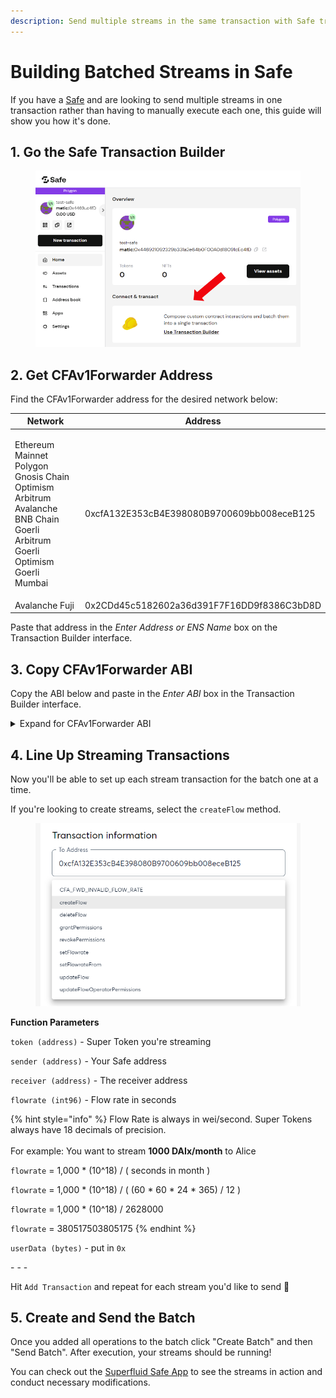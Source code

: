 ```yaml
---
description: Send multiple streams in the same transaction with Safe transaction batching
---
```


# Building Batched Streams in Safe

If you have a [Safe](https://app.safe.global/welcome) and are looking to send multiple streams in one transaction rather than having to manually execute each one, this guide will show you how it's done.&#x20;

## 1. Go the Safe Transaction Builder

<figure><img src="../../../.gitbook/assets/image (5).png" alt="" width="563"><figcaption></figcaption></figure>

## 2. Get CFAv1Forwarder Address

Find the CFAv1Forwarder address for the desired network below:

| Network                                                                                                                                                        | Address                                    |
| -------------------------------------------------------------------------------------------------------------------------------------------------------------- | ------------------------------------------ |
| <p>Ethereum Mainnet<br>Polygon<br>Gnosis Chain<br>Optimism<br>Arbitrum<br>Avalanche<br>BNB Chain<br>Goerli<br>Arbitrum Goerli<br>Optimism Goerli<br>Mumbai</p> | 0xcfA132E353cB4E398080B9700609bb008eceB125 |
| Avalanche Fuji                                                                                                                                                 | 0x2CDd45c5182602a36d391F7F16DD9f8386C3bD8D |

Paste that address in the _Enter Address or ENS Name_ box on the Transaction Builder interface.

## 3. Copy CFAv1Forwarder ABI

Copy the ABI below and paste in the _Enter ABI_ box in the Transaction Builder interface.&#x20;

<details>

<summary> Expand for CFAv1Forwarder ABI</summary>

Hover over the code box below and click the copy icon on the top right.

```json
[
    {
      "inputs": [
        {
          "internalType": "contract ISuperfluid",
          "name": "host",
          "type": "address"
        }
      ],
      "stateMutability": "nonpayable",
      "type": "constructor"
    },
    {
      "inputs": [],
      "name": "CFA_FWD_INVALID_FLOW_RATE",
      "type": "error"
    },
    {
      "inputs": [
        {
          "internalType": "contract ISuperToken",
          "name": "token",
          "type": "address"
        },
        {
          "internalType": "address",
          "name": "sender",
          "type": "address"
        },
        {
          "internalType": "address",
          "name": "receiver",
          "type": "address"
        },
        {
          "internalType": "int96",
          "name": "flowrate",
          "type": "int96"
        },
        {
          "internalType": "bytes",
          "name": "userData",
          "type": "bytes"
        }
      ],
      "name": "createFlow",
      "outputs": [
        {
          "internalType": "bool",
          "name": "",
          "type": "bool"
        }
      ],
      "stateMutability": "nonpayable",
      "type": "function"
    },
    {
      "inputs": [
        {
          "internalType": "contract ISuperToken",
          "name": "token",
          "type": "address"
        },
        {
          "internalType": "address",
          "name": "sender",
          "type": "address"
        },
        {
          "internalType": "address",
          "name": "receiver",
          "type": "address"
        },
        {
          "internalType": "bytes",
          "name": "userData",
          "type": "bytes"
        }
      ],
      "name": "deleteFlow",
      "outputs": [
        {
          "internalType": "bool",
          "name": "",
          "type": "bool"
        }
      ],
      "stateMutability": "nonpayable",
      "type": "function"
    },
    {
      "inputs": [
        {
          "internalType": "contract ISuperToken",
          "name": "token",
          "type": "address"
        },
        {
          "internalType": "address",
          "name": "account",
          "type": "address"
        }
      ],
      "name": "getAccountFlowInfo",
      "outputs": [
        {
          "internalType": "uint256",
          "name": "lastUpdated",
          "type": "uint256"
        },
        {
          "internalType": "int96",
          "name": "flowrate",
          "type": "int96"
        },
        {
          "internalType": "uint256",
          "name": "deposit",
          "type": "uint256"
        },
        {
          "internalType": "uint256",
          "name": "owedDeposit",
          "type": "uint256"
        }
      ],
      "stateMutability": "view",
      "type": "function"
    },
    {
      "inputs": [
        {
          "internalType": "contract ISuperToken",
          "name": "token",
          "type": "address"
        },
        {
          "internalType": "address",
          "name": "account",
          "type": "address"
        }
      ],
      "name": "getAccountFlowrate",
      "outputs": [
        {
          "internalType": "int96",
          "name": "flowrate",
          "type": "int96"
        }
      ],
      "stateMutability": "view",
      "type": "function"
    },
    {
      "inputs": [
        {
          "internalType": "contract ISuperToken",
          "name": "token",
          "type": "address"
        },
        {
          "internalType": "int96",
          "name": "flowrate",
          "type": "int96"
        }
      ],
      "name": "getBufferAmountByFlowrate",
      "outputs": [
        {
          "internalType": "uint256",
          "name": "bufferAmount",
          "type": "uint256"
        }
      ],
      "stateMutability": "view",
      "type": "function"
    },
    {
      "inputs": [
        {
          "internalType": "contract ISuperToken",
          "name": "token",
          "type": "address"
        },
        {
          "internalType": "address",
          "name": "sender",
          "type": "address"
        },
        {
          "internalType": "address",
          "name": "receiver",
          "type": "address"
        }
      ],
      "name": "getFlowInfo",
      "outputs": [
        {
          "internalType": "uint256",
          "name": "lastUpdated",
          "type": "uint256"
        },
        {
          "internalType": "int96",
          "name": "flowrate",
          "type": "int96"
        },
        {
          "internalType": "uint256",
          "name": "deposit",
          "type": "uint256"
        },
        {
          "internalType": "uint256",
          "name": "owedDeposit",
          "type": "uint256"
        }
      ],
      "stateMutability": "view",
      "type": "function"
    },
    {
      "inputs": [
        {
          "internalType": "contract ISuperToken",
          "name": "token",
          "type": "address"
        },
        {
          "internalType": "address",
          "name": "sender",
          "type": "address"
        },
        {
          "internalType": "address",
          "name": "flowOperator",
          "type": "address"
        }
      ],
      "name": "getFlowOperatorPermissions",
      "outputs": [
        {
          "internalType": "uint8",
          "name": "permissions",
          "type": "uint8"
        },
        {
          "internalType": "int96",
          "name": "flowrateAllowance",
          "type": "int96"
        }
      ],
      "stateMutability": "view",
      "type": "function"
    },
    {
      "inputs": [
        {
          "internalType": "contract ISuperToken",
          "name": "token",
          "type": "address"
        },
        {
          "internalType": "address",
          "name": "sender",
          "type": "address"
        },
        {
          "internalType": "address",
          "name": "receiver",
          "type": "address"
        }
      ],
      "name": "getFlowrate",
      "outputs": [
        {
          "internalType": "int96",
          "name": "flowrate",
          "type": "int96"
        }
      ],
      "stateMutability": "view",
      "type": "function"
    },
    {
      "inputs": [
        {
          "internalType": "contract ISuperToken",
          "name": "token",
          "type": "address"
        },
        {
          "internalType": "address",
          "name": "flowOperator",
          "type": "address"
        }
      ],
      "name": "grantPermissions",
      "outputs": [
        {
          "internalType": "bool",
          "name": "",
          "type": "bool"
        }
      ],
      "stateMutability": "nonpayable",
      "type": "function"
    },
    {
      "inputs": [
        {
          "internalType": "contract ISuperToken",
          "name": "token",
          "type": "address"
        },
        {
          "internalType": "address",
          "name": "flowOperator",
          "type": "address"
        }
      ],
      "name": "revokePermissions",
      "outputs": [
        {
          "internalType": "bool",
          "name": "",
          "type": "bool"
        }
      ],
      "stateMutability": "nonpayable",
      "type": "function"
    },
    {
      "inputs": [
        {
          "internalType": "contract ISuperToken",
          "name": "token",
          "type": "address"
        },
        {
          "internalType": "address",
          "name": "receiver",
          "type": "address"
        },
        {
          "internalType": "int96",
          "name": "flowrate",
          "type": "int96"
        }
      ],
      "name": "setFlowrate",
      "outputs": [
        {
          "internalType": "bool",
          "name": "",
          "type": "bool"
        }
      ],
      "stateMutability": "nonpayable",
      "type": "function"
    },
    {
      "inputs": [
        {
          "internalType": "contract ISuperToken",
          "name": "token",
          "type": "address"
        },
        {
          "internalType": "address",
          "name": "sender",
          "type": "address"
        },
        {
          "internalType": "address",
          "name": "receiver",
          "type": "address"
        },
        {
          "internalType": "int96",
          "name": "flowrate",
          "type": "int96"
        }
      ],
      "name": "setFlowrateFrom",
      "outputs": [
        {
          "internalType": "bool",
          "name": "",
          "type": "bool"
        }
      ],
      "stateMutability": "nonpayable",
      "type": "function"
    },
    {
      "inputs": [
        {
          "internalType": "contract ISuperToken",
          "name": "token",
          "type": "address"
        },
        {
          "internalType": "address",
          "name": "sender",
          "type": "address"
        },
        {
          "internalType": "address",
          "name": "receiver",
          "type": "address"
        },
        {
          "internalType": "int96",
          "name": "flowrate",
          "type": "int96"
        },
        {
          "internalType": "bytes",
          "name": "userData",
          "type": "bytes"
        }
      ],
      "name": "updateFlow",
      "outputs": [
        {
          "internalType": "bool",
          "name": "",
          "type": "bool"
        }
      ],
      "stateMutability": "nonpayable",
      "type": "function"
    },
    {
      "inputs": [
        {
          "internalType": "contract ISuperToken",
          "name": "token",
          "type": "address"
        },
        {
          "internalType": "address",
          "name": "flowOperator",
          "type": "address"
        },
        {
          "internalType": "uint8",
          "name": "permissions",
          "type": "uint8"
        },
        {
          "internalType": "int96",
          "name": "flowrateAllowance",
          "type": "int96"
        }
      ],
      "name": "updateFlowOperatorPermissions",
      "outputs": [
        {
          "internalType": "bool",
          "name": "",
          "type": "bool"
        }
      ],
      "stateMutability": "nonpayable",
      "type": "function"
    }
]
```

</details>

## 4. Line Up Streaming Transactions

Now you'll be able to set up each stream transaction for the batch one at a time.&#x20;

If you're looking to create streams, select the `createFlow` method.

<figure><img src="../../../.gitbook/assets/image (4).png" alt="" width="520"><figcaption></figcaption></figure>

**Function Parameters**

`token (address)` - Super Token you're streaming

`sender (address)` - Your Safe address

`receiver (address)` - The receiver address

`flowrate (int96)` - Flow rate in seconds

{% hint style="info" %}
Flow Rate is always in wei/second. Super Tokens always have 18 decimals of precision. \
\
For example: You want to stream **1000 DAIx/month** to Alice

`flowrate` = 1,000 \* (10^18) / ( seconds in month )

`flowrate` = 1,000 \* (10^18) / ( (60 \* 60 \* 24 \* 365) / 12  )

`flowrate` = 1,000 \* (10^18) / 2628000

`flowrate` = 380517503805175
{% endhint %}

`userData (bytes)` - put in `0x`

\- - -

Hit `Add Transaction` and repeat for each stream you'd like to send :repeat:

## 5. Create and Send the Batch

Once you added all operations to the batch click "Create Batch" and then "Send Batch". After execution, your streams should be running!

You can check out the [Superfluid Safe App](https://app.safe.global/share/safe-app?appUrl=https%3A%2F%2Fapp.superfluid.finance%2F\&chain=matic) to see the streams in action and conduct necessary modifications.
